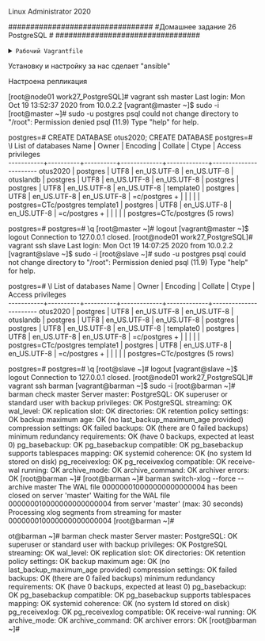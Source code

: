 Linux Administrator 2020

#################################
#Домашнее задание 26 PostgreSQL #
#################################
         

<details>
<summary><code>Рабочий Vagrantfile</code></summary>

```
# -*- mode: ruby -*-
# vi: set ft=ruby :
home = ENV['HOME']
ENV["LC_ALL"] = "en_US.UTF-8"

Vagrant.configure(2) do |config|
 config.vm.define "master" do |subconfig|
 subconfig.vm.box = "centos/7"
 subconfig.vm.hostname="master"
 subconfig.vm.network :private_network, ip: "192.168.11.150"
 subconfig.vm.provider "virtualbox" do |vb|
 vb.memory = "256"
 vb.cpus = "1"
 end
 end


 config.vm.define "slave" do |subconfig|
 subconfig.vm.box = "centos/7"
 subconfig.vm.hostname="slave"
 subconfig.vm.network :private_network, ip: "192.168.11.152"
 subconfig.vm.provider "virtualbox" do |vb|
 vb.memory = "256"
 vb.cpus = "1"
 end
 end


 config.vm.define "barman" do |subconfig|
 subconfig.vm.box = "centos/7"
 subconfig.vm.hostname="barman"
 subconfig.vm.network :private_network, ip: "192.168.11.151"
 subconfig.vm.provider "virtualbox" do |vb|
 vb.memory = "256"
 vb.cpus = "1"
 end
 end
 config.vm.provision "ansible" do |ansible|
# ansible.compatibility_mode = "2.0"
 ansible.playbook = "provisioning/postgresql.yml"
 ansible.become = "true"
# ansible.tags="test"

     end
end
            

```
</details>

Установку и настройку за нас сделает "ansible"

Настроена репликация


[root@node01 work27_PostgreSQL]# vagrant ssh master
Last login: Mon Oct 19 13:52:37 2020 from 10.0.2.2
[vagrant@master ~]$ sudo -i
[root@master ~]# sudo -u postgres psql
could not change directory to "/root": Permission denied
psql (11.9)
Type "help" for help.

postgres=# CREATE DATABASE otus2020;
CREATE DATABASE
postgres=# \l
                                  List of databases
   Name    |  Owner   | Encoding |   Collate   |    Ctype    |   Access privileges   
-----------+----------+----------+-------------+-------------+-----------------------
 otus2020  | postgres | UTF8     | en_US.UTF-8 | en_US.UTF-8 | 
 otuslandb | postgres | UTF8     | en_US.UTF-8 | en_US.UTF-8 | 
 postgres  | postgres | UTF8     | en_US.UTF-8 | en_US.UTF-8 | 
 template0 | postgres | UTF8     | en_US.UTF-8 | en_US.UTF-8 | =c/postgres          +
           |          |          |             |             | postgres=CTc/postgres
 template1 | postgres | UTF8     | en_US.UTF-8 | en_US.UTF-8 | =c/postgres          +
           |          |          |             |             | postgres=CTc/postgres
(5 rows)

postgres=# 
postgres=# \q
[root@master ~]# logout
[vagrant@master ~]$ logout
Connection to 127.0.0.1 closed.
[root@node01 work27_PostgreSQL]# vagrant ssh slave
Last login: Mon Oct 19 14:07:25 2020 from 10.0.2.2
[vagrant@slave ~]$ sudo -i
[root@slave ~]# sudo -u postgres psql
could not change directory to "/root": Permission denied
psql (11.9)
Type "help" for help.

postgres=# \l
                                  List of databases
   Name    |  Owner   | Encoding |   Collate   |    Ctype    |   Access privileges   
-----------+----------+----------+-------------+-------------+-----------------------
 otus2020  | postgres | UTF8     | en_US.UTF-8 | en_US.UTF-8 | 
 otuslandb | postgres | UTF8     | en_US.UTF-8 | en_US.UTF-8 | 
 postgres  | postgres | UTF8     | en_US.UTF-8 | en_US.UTF-8 | 
 template0 | postgres | UTF8     | en_US.UTF-8 | en_US.UTF-8 | =c/postgres          +
           |          |          |             |             | postgres=CTc/postgres
 template1 | postgres | UTF8     | en_US.UTF-8 | en_US.UTF-8 | =c/postgres          +
           |          |          |             |             | postgres=CTc/postgres
(5 rows)

postgres=# 
postgres=# \q
[root@slave ~]# logout
[vagrant@slave ~]$ logout
Connection to 127.0.0.1 closed.
[root@node01 work27_PostgreSQL]# vagrant ssh barman
[vagrant@barman ~]$ sudo -i
[root@barman ~]# barman check master
Server master:
        PostgreSQL: OK
        superuser or standard user with backup privileges: OK
        PostgreSQL streaming: OK
        wal_level: OK
        replication slot: OK
        directories: OK
        retention policy settings: OK
        backup maximum age: OK (no last_backup_maximum_age provided)
        compression settings: OK
        failed backups: OK (there are 0 failed backups)
        minimum redundancy requirements: OK (have 0 backups, expected at least 0)
        pg_basebackup: OK
        pg_basebackup compatible: OK
        pg_basebackup supports tablespaces mapping: OK
        systemid coherence: OK (no system Id stored on disk)
        pg_receivexlog: OK
        pg_receivexlog compatible: OK
        receive-wal running: OK
        archive_mode: OK
        archive_command: OK
        archiver errors: OK
[root@barman ~]# 
[root@barman ~]# barman switch-xlog --force --archive master
The WAL file 000000010000000000000004 has been closed on server 'master'
Waiting for the WAL file 000000010000000000000004 from server 'master' (max: 30 seconds)
Processing xlog segments from streaming for master
        000000010000000000000004
[root@barman ~]# 

ot@barman ~]# barman check master
Server master:
        PostgreSQL: OK
        superuser or standard user with backup privileges: OK
        PostgreSQL streaming: OK
        wal_level: OK
        replication slot: OK
        directories: OK
        retention policy settings: OK
        backup maximum age: OK (no last_backup_maximum_age provided)
        compression settings: OK
        failed backups: OK (there are 0 failed backups)
        minimum redundancy requirements: OK (have 0 backups, expected at least 0)
        pg_basebackup: OK
        pg_basebackup compatible: OK
        pg_basebackup supports tablespaces mapping: OK
        systemid coherence: OK (no system Id stored on disk)
        pg_receivexlog: OK
        pg_receivexlog compatible: OK
        receive-wal running: OK
        archive_mode: OK
        archive_command: OK
        archiver errors: OK
[root@barman ~]# 








